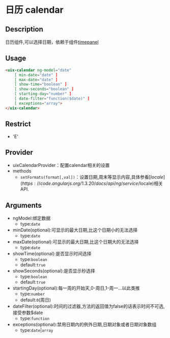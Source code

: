 # 日历 calendar
## Description

日历组件,可以选择日期，依赖于组件<a ui-sref="app.api.timepanel" href="../../timepanel/docs/readme.md">timepanel</a>

## Usage

``` html
<uix-calendar ng-model="date"
    [ min-date="date" ]
    [ max-date="date" ]
    [ show-time="boolean" ]
    [ show-seconds="boolean" ]
    [ starting-day="number" ]
    [ date-filter="function($date)" ]
    [ exceptions="array">
</uix-calendar>
```
## Restrict
- 'E'

## Provider
- uixCalendarProvider：配置calendar相关的设置
- methods
    - `setFormats(format[,val])`：设置日期,周末等显示内容,具体参看[$locale](https://code.angularjs.org/1.3.20/docs/api/ng/service/$locale)相关API.

## Arguments

- ngModel:绑定数据
    - type:`date`
- minDate(optional):可显示的最大日期,比这个日期小的无法选择
    - type:`date`
- maxDate(optional):可显示的最大日期,比这个日期大的无法选择
    - type:`date`
- showTime(optional):是否显示时间选择
    - type:`boolean`
    - default:`true`
- showSeconds(optional):是否显示秒选择
    - type:`boolean`
    - default:`true`
- startingDay(optional):每一周的开始天,0-周日,1-周一...以此类推
    - type:`number`
    - default:`0`(周日)
- dateFilter(optional):时间的过滤器,方法的返回值为false的话表示时间不可选,接受参数$date
    - type:`function`
- exceptions(optional):禁用日期内的例外日期,日期对象或者日期对象数组
    - type:`date`|`array`
